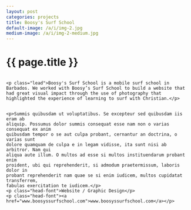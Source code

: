 ```yaml
---
layout: post
categories: projects
title: Boosy's Surf School
default-image: /a/i/img-2.jpg
medium-image: /a/i/img-2-medium.jpg
---
```

<h1 class="project-title text-center">{{ page.title }}</h1>

  <div class="small-12 medium-6 columns">

    <p class="lead">Boosy's Surf School is a mobile surf school in Barbados. We worked with Boosy’s Surf School to build a website that had great visual impact through the use of photography that highlighted the experience of learning to surf with Christian.</p>

  </div>

  <div class="small-12 medium-6 columns">

    <p>Summis quibusdam ut voluptatibus. Se excepteur sed quibusdam iis eram ab 
    aliquip. Possumus dolor summis consequat esse nam non o varias consequat ex anim 
    quibusdam tempor o se aut culpa probant, cernantur an doctrina, o varias sunt 
    dolore quamquam de culpa e in legam vidisse, ita sunt nisi ab arbitror. Nam qui 
    aliqua aute illum. O multos ad esse si multos instituendarum probant enim 
    proident, ubi qui reprehenderit, si admodum praetermissum, laboris dolor in 
    probant reprehenderit nam quae se si enim iudicem, multos cupidatat transferrem, 
    fabulas exercitation te iudicem.</p>
    <p class="head-font">Website / Graphic Design</p>
    <p class="head-font"><a href="www.boosyssurfschool.com">www.boosyssurfschool.com</a></p>

  </div>

<p><img data-interchange="{{ site.url }}/a/i/tdc-1-450.jpg, (default)], [{{ site.url }}/a/i/tdc-1-970.jpg, (medium)]"></p>
<p><img data-interchange="[{{ site.url }}/a/i/tdc-2-450.jpg, (default)], [{{ site.url }}/a/i/tdc-2-970.jpg, (medium)]"></p>
<p><img data-interchange="[{{ site.url }}/a/i/tdc-3-450.jpg, (default)], [{{ site.url }}/a/i/tdc-3-970.jpg, (medium)]"></p>